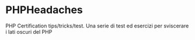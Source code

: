 # PHPHeadaches
PHP Certification tips/tricks/test.
Una serie di test ed esercizi per sviscerare i lati oscuri del PHP
